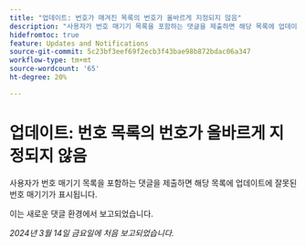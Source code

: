 ```yaml
---
title: "업데이트: 번호가 매겨진 목록의 번호가 올바르게 지정되지 않음"
description: "사용자가 번호 매기기 목록을 포함하는 댓글을 제출하면 해당 목록에 업데이트에 잘못된 번호 매기기가 표시됩니다."
hidefromtoc: true
feature: Updates and Notifications
source-git-commit: 5c23bf3eef69f2ecb3f43bae98b872bdac06a347
workflow-type: tm+mt
source-wordcount: '65'
ht-degree: 20%

---
```



# 업데이트: 번호 목록의 번호가 올바르게 지정되지 않음

사용자가 번호 매기기 목록을 포함하는 댓글을 제출하면 해당 목록에 업데이트에 잘못된 번호 매기기가 표시됩니다.

이는 새로운 댓글 환경에서 보고되었습니다.

_2024년 3월 14일 금요일에 처음 보고되었습니다._
